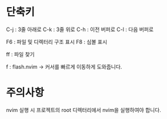 # 단축키
C-j : 3줄 아래로
C-k : 3줄 위로
C-h : 이전 버퍼로
C-l : 다음 버퍼로

F6 : 파일 및 디렉터리 구조 표시
F8 : 심볼 표시

<SPACE>ff : 파일 찾기

f : flash.nvim -> 커서를 빠르게 이동하게 도와줍니다.

# 주의사항
nvim 실행 시 프로젝트의 root 디렉터리에서 nvim을 실행하여야 합니다.
